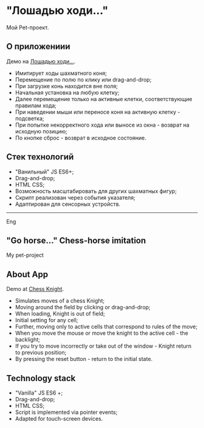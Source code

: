 # "Лошадью ходи..."

Мой Pet-проект.

## О приложениии

Демо на [Лошадью ходи...](https://kostyanb.github.io/chessHorse/).

* Имитирует ходы шахматного коня;
* Перемещение по полю по клику или drag-and-drop;
* При загрузке конь находится вне поля;
* Начальная установка на любую клетку;
* Далее перемещение только на активные клетки, соответствующие правилам хода;
* При наведении мыши или переносе коня на активную клетку - подсветка;
* При попытке некорректного хода или выносе из окна - возврат на исходную позицию;
* По кнопке сброс - возврат в исходное состояние.

## Стек технологий

* "Ванильный" JS ES6+;
* Drag-and-drop;
* HTML CSS;
* Возможность масштабировать для других шахматных фигур;
* Скрипт реализован через события указателя;
* Адаптирован для сенсорных устройств.

***
Eng
## "Go horse..." Chess-horse imitation

My pet-project

## About App

Demo at [Chess Knight](https://kostyanb.github.io/chessHorse/).

* Simulates moves of a chess Knight;
* Moving around the field by clicking or drag-and-drop;
* When loading, Knight is out of field;
* Initial setting for any cell;
* Further, moving only to active cells that correspond to rules of the move;
* When you move the mouse or move the knight to the active cell - the backlight;
* If you try to move incorrectly or take out of the window - Knight return to previous position;
* By pressing the reset button - return to the initial state.

## Technology stack

* "Vanilla" JS ES6 +;
* Drag-and-drop;
* HTML CSS;
* Script is implemented via pointer events;
* Adapted for touch-screen devices.